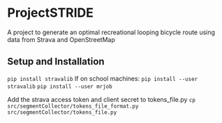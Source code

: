 # ProjectSTRIDE
A project to generate an optimal recreational looping bicycle route using data from Strava and OpenStreetMap


## Setup and Installation

`pip install stravalib`
If on school machines:
`pip install --user stravalib`
`pip install --user mrjob`

Add the strava access token and client secret to tokens_file.py
`cp src/segmentCollector/tokens_file_format.py src/segmentCollector/tokens_file.py`
